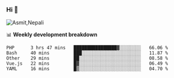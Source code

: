 ### Hi 👋

![Asmit,Nepali](https://media.giphy.com/media/L8K62iTDkzGX6/giphy.gif)
<!--
**asmit99nepali/asmit99nepali** is a ✨ _special_ ✨ repository because its `README.md` (this file) appears on your GitHub profile.

Here are some ideas to get you started:

- 🔭 I’m currently working on ...
- 🌱 I’m currently learning ...
- 👯 I’m looking to collaborate on ...
- 🤔 I’m looking for help with ...
- 💬 Ask me about ...
- 📫 How to reach me: ...
- 😄 Pronouns: ...
- ⚡ Fun fact: ...
-->


📊 **Weekly development breakdown**
<!--START_SECTION:waka-->
```text
PHP      3 hrs 47 mins   ████████████████▓░░░░░░░░   66.06 % 
Bash     40 mins         ███░░░░░░░░░░░░░░░░░░░░░░   11.87 % 
Other    29 mins         ██░░░░░░░░░░░░░░░░░░░░░░░   08.58 % 
Vue.js   22 mins         █▓░░░░░░░░░░░░░░░░░░░░░░░   06.49 % 
YAML     16 mins         █▒░░░░░░░░░░░░░░░░░░░░░░░   04.70 % 
```
<!--END_SECTION:waka-->

